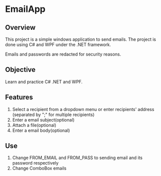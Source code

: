 # EmailApp #

## Overview
This project is a simple windows application to send emails. The project is done using C# and WPF under the .NET framework.

Emails and passwords are redacted for security reasons.

## Objective
Learn and practice C# .NET and WPF.

## Features
1. Select a recipient from a dropdown menu or enter recipients' address (separated by ";" for multiple recipients)
2. Enter a email subject(optional)
3. Attach a file(optional)
4. Enter a email body(optional)

## Use
1. Change FROM_EMAIL and FROM_PASS to sending email and its password respectively
2. Change ComboBox emails
